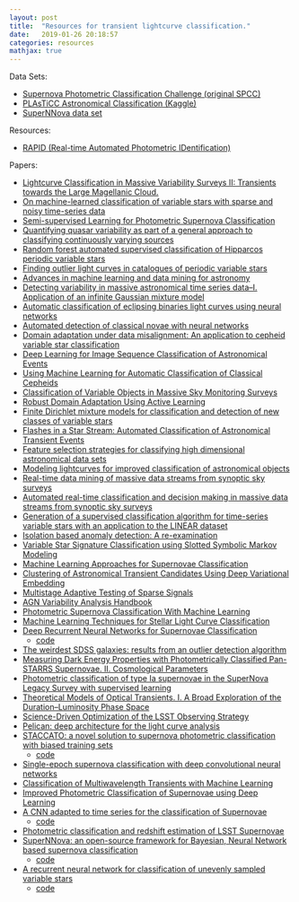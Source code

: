 ```yaml
---
layout: post
title:  "Resources for transient lightcurve classification."
date:   2019-01-26 20:18:57 
categories: resources
mathjax: true
---
```


Data Sets:
 - [Supernova Photometric Classification Challenge (original SPCC)][origSPCC]
 - [PLAsTiCC Astronomical Classification (Kaggle)][plasticc2018]
 - [SuperNNova data set][SuperNNovaSimulations]
 
Resources:
 - [RAPID (Real-time Automated Photometric IDentification)][rapid]
 
Papers:
 - [Lightcurve Classification in Massive Variability Surveys II:
Transients towards the Large Magellanic Cloud.][Belokurov04]
 - [On machine-learned classification of variable stars with sparse and noisy time-series data][Richards11a]
 - [Semi-supervised Learning for Photometric Supernova Classification][Richards11b]
 - [Quantifying quasar variability as part of a general approach to classifying continuously varying sources][Kozlowski09]
 - [Random forest automated supervised classification of Hipparcos periodic variable stars][Dubath11]
 - [Finding outlier light curves in catalogues of periodic variable stars][Protopapas06]
 - [Advances in machine learning and data mining for astronomy][Way12]
 - [Detecting variability in massive astronomical time series data–I. Application of an infinite Gaussian mixture model][Shin09]
 - [Automatic classification of eclipsing binaries light curves using neural networks][Sarro06]
 - [Automated detection of classical novae with neural networks][Feeney05]
 - [Domain adaptation under data misalignment: An application to cepheid variable star classification][Vilalta14]
 - [Deep Learning for Image Sequence Classification of Astronomical Events][Carrasco-Davis18]
 - [Using Machine Learning for Automatic Classification of Classical Cepheids][Kidd15]
 - [Classification of Variable Objects in Massive Sky Monitoring Surveys][Wozniak12]
 - [Robust Domain Adaptation Using Active Learning][DharGupta16]
 - [Finite Dirichlet mixture models for classification and detection of new classes of variable stars][John18]
 - [Flashes in a Star Stream: Automated Classification of Astronomical Transient Events][Djorgovski12]
 - [Feature selection strategies for classifying high dimensional astronomical data sets][Donalek13]
 - [Modeling lightcurves for improved classification of astronomical objects][Faraway16]
 - [Real-time data mining of massive data streams from synoptic sky surveys][Djorgovski16]
 - [Automated real-time classification and decision making in massive data streams from synoptic sky surveys][Djorgovski14]
 - [Generation of a supervised classification algorithm for time-series variable stars with an application to the LINEAR dataset][Johnston17]
 - [Isolation based anomaly detection: A re-examination][Bandaragoda15]
 - [Variable Star Signature Classification using Slotted Symbolic Markov Modeling][Johnston17-2]
 - [Machine Learning Approaches for Supernovae Classification][Agrawal17]
 - [Clustering of Astronomical Transient Candidates Using Deep Variational Embedding][Astorga18]
 - [Multistage Adaptive Testing of Sparse Signals][Wang17]
 - [AGN Variability Analysis Handbook][Moreno18]
 - [Photometric Supernova Classification With Machine Learning][Lochner16]
 - [Machine Learning Techniques for Stellar Light Curve Classification][Hinners17]
 - [Deep Recurrent Neural Networks for Supernovae Classification][Charnock16]
   - [code][Charnock16github]
 - [The weirdest SDSS galaxies: results from an outlier detection algorithm][Baron16]
 - [Measuring Dark Energy Properties with Photometrically Classified Pan-STARRS Supernovae. II. Cosmological Parameters][Jones18]
 - [Photometric classification of type Ia supernovae in the SuperNova Legacy Survey with supervised learning][Moeller16]
 - [Theoretical Models of Optical Transients. I. A Broad Exploration of the Duration–Luminosity Phase Space][Villar17]
 - [Science-Driven Optimization of the LSST Observing Strategy][Marshall17]
 - [Pelican: deep architecture for the light curve analysis][Pasquet19]
 - [STACCATO: a novel solution to supernova photometric classification with biased training sets][Revsbech17]
   - [code][Revsbech17github]
 - [Single-epoch supernova classification with deep convolutional neural networks][Kimura17]
 - [Classification of Multiwavelength Transients with Machine Learning][Sooknunan18]
 - [Improved Photometric Classification of Supernovae using Deep Learning][Moss18]
 - [A CNN adapted to time series for the classification of Supernovae][Brunel19]
   - [code][Brunel19github]
 - [Photometric classification and redshift estimation of LSST Supernovae][Dai18]
 - [SuperNNova: an open-source framework for Bayesian, Neural Network based supernova classification][Moeller19]
   - [code][Moeller19github]
 - [A recurrent neural network for classification of unevenly sampled variable stars][Naul17]
   - [code][Naul17github]
 
[Belokurov04]: https://arxiv.org/pdf/astro-ph/0404232.pdf
[Richards11a]: https://iopscience.iop.org/article/10.1088/0004-637X/733/1/10/meta
[Richards11b]: https://arxiv.org/pdf/1103.6034.pdf 
[Kozlowski09]: http://iopscience.iop.org/article/10.1088/0004-637X/708/2/927/meta
[Dubath11]: https://academic.oup.com/mnras/article-abstract/414/3/2602/1044210
[Protopapas06]: https://academic.oup.com/mnras/article-abstract/369/2/677/3101511
[Way12]: https://www.taylorfrancis.com/books/9781439841747
[Shin09]: https://academic.oup.com/mnras/article-abstract/400/4/1897/1079176
[Sarro06]: https://www.aanda.org/articles/aa/pdf/2006/04/aa2830-05.pdf
[Feeney05]: https://iopscience.iop.org/article/10.1086/430844/pdf
[Vilalta14]: https://www.computer.org/csdl/proceedings/icpr/2014/5209/00/5209d660-abs.html
[Carrasco-Davis18]: https://arxiv.org/abs/1807.03869
[Kidd15]: https://uh-ir.tdl.org/uh-ir/handle/10657/1705
[Wozniak12]: https://books.google.com/books?hl=en&lr=&id=w-5EnuOC3C0C&oi=fnd&pg=PA383&ots=PK9r716m1N&sig=NltC0QN_34KZJ9msu029OFQ0EVU
[DharGupta16]: https://uh-ir.tdl.org/handle/10657/3520
[John18]: http://paduaresearch.cab.unipd.it/11141/
[Djorgovski12]: https://arxiv.org/pdf/1209.1681
[Donalek13]: https://ieeexplore.ieee.org/abstract/document/6691731/
[Faraway16]: https://onlinelibrary.wiley.com/doi/abs/10.1002/sam.11305
[Djorgovski16]: https://www.sciencedirect.com/science/article/pii/S0167739X1500326X
[Djorgovski14]: https://ieeexplore.ieee.org/abstract/document/6972266/
[Johnston17]: https://www.sciencedirect.com/science/article/pii/S1384107616301051
[Bandaragoda15]: https://www.researchgate.net/profile/Tharindu_Bandaragoda/publication/282716187_Isolation_based_anomaly_detection_a_re-examination/links/5619c12408ae6d173086f1a5.pdf
[Johnston17-2]: https://www.sciencedirect.com/science/article/pii/S1384107616300331
[Agrawal17]: https://www.igi-global.com/chapter/machine-learning-approaches-for-supernovae-classification/181104
[Astorga18]: https://ieeexplore.ieee.org/abstract/document/8489358/
[Wang17]: https://arxiv.org/abs/1707.07215
[Moreno18]: https://arxiv.org/pdf/1811.00154
[Lochner16]: https://arxiv.org/pdf/1603.00882
[Hinners17]: https://arxiv.org/pdf/1710.06804
[Charnock16]: https://arxiv.org/abs/1606.07442
[Charnock16github]: https://github.com/adammoss/supernovae
[Baron16]: https://academic.oup.com/mnras/article-abstract/465/4/4530/2568826
[Jones18]: http://iopscience.iop.org/article/10.3847/1538-4357/aab6b1/meta
[Moeller16]: http://iopscience.iop.org/article/10.1088/1475-7516/2016/12/008/meta
[Villar17]: http://iopscience.iop.org/article/10.3847/1538-4357/aa8fcb/meta
[Marshall17]: https://arxiv.org/pdf/1708.04058.pdf
[Pasquet19]: https://arxiv.org/abs/1901.01298
[Revsbech17]: https://academic.oup.com/mnras/article-abstract/473/3/3969/4411815
[Revsbech17github]: https://github.com/rtrotta/STACCATO 
[Kimura17]: https://arxiv.org/abs/1711.11526
[Sooknunan18]: https://arxiv.org/abs/1811.08446
[Moss18]: https://arxiv.org/abs/1810.06441
[Brunel19]: https://arxiv.org/abs/1901.00461
[Brunel19github]: https://github.com/Anzzy30/SupernovaeClassification
[Dai18]: https://academic.oup.com/mnras/article-abstract/477/3/4142/4978464
[Moeller19]: https://arxiv.org/abs/1901.06384
[Moeller19github]: https://github.com/tdeboissiere/SuperNNova
[Naul17]: https://arxiv.org/pdf/1711.10609.pdf
[Naul17github]: https://github.com/bnaul/IrregularTimeSeriesAutoencoderPaper
[origSPCC]: http://www.hep.anl.gov/SNchallenge/
[plasticc2018]: https://www.kaggle.com/c/PLAsTiCC-2018/data
[SuperNNovaSimulations]: http://www.mso.anu.edu.au/~anais/supernnova_data/
[rapid]: https://astrorapid.readthedocs.io/en/latest/
